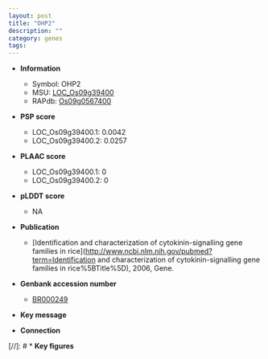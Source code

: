 ```yaml
---
layout: post
title: "OHP2"
description: ""
category: genes
tags: 
---
```


* **Information**  
    + Symbol: OHP2  
    + MSU: [LOC_Os09g39400](http://rice.plantbiology.msu.edu/cgi-bin/ORF_infopage.cgi?orf=LOC_Os09g39400)  
    + RAPdb: [Os09g0567400](http://rapdb.dna.affrc.go.jp/viewer/gbrowse_details/irgsp1?name=Os09g0567400)  

* **PSP score**  
    + LOC_Os09g39400.1: 0.0042 
    + LOC_Os09g39400.2: 0.0257 

* **PLAAC score**  
    + LOC_Os09g39400.1: 0 
    + LOC_Os09g39400.2: 0 

* **pLDDT score**
    + NA


* **Publication**  
    + [Identification and characterization of cytokinin-signalling gene families in rice](http://www.ncbi.nlm.nih.gov/pubmed?term=Identification and characterization of cytokinin-signalling gene families in rice%5BTitle%5D), 2006, Gene.

* **Genbank accession number**  
    + [BR000249](http://www.ncbi.nlm.nih.gov/nuccore/BR000249)

* **Key message**  

* **Connection**  

[//]: # * **Key figures**  


